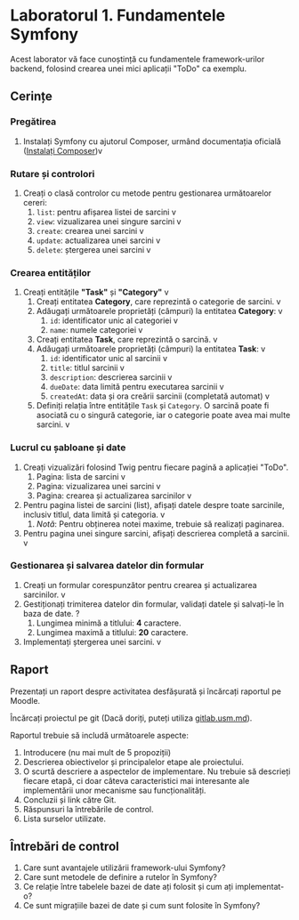 # Laboratorul 1. Fundamentele Symfony

Acest laborator vă face cunoștință cu fundamentele framework-urilor backend, folosind crearea unei mici aplicații "ToDo" ca exemplu.

## Cerințe
### Pregătirea

1. Instalați Symfony cu ajutorul Composer, urmând documentația oficială ([Instalați Composer](https://getcomposer.org/))v

### Rutare și controlori

1. Creați o clasă controlor cu metode pentru gestionarea următoarelor cereri:
    1. `list`: pentru afișarea listei de sarcini v
    2. `view`: vizualizarea unei singure sarcini v
    3. `create`: crearea unei sarcini v
    4. `update`: actualizarea unei sarcini v
    5. `delete`: ștergerea unei sarcini v

### Crearea entităților

1. Creați entitățile **"Task"** și **"Category"** v
    1. Creați entitatea **Category**, care reprezintă o categorie de sarcini. v
    2. Adăugați următoarele proprietăți (câmpuri) la entitatea **Category**: v
        1. `id`: identificator unic al categoriei v
        2. `name`: numele categoriei v
    3. Creați entitatea **Task**, care reprezintă o sarcină. v
    4. Adăugați următoarele proprietăți (câmpuri) la entitatea **Task**: v
        1. `id`: identificator unic al sarcinii v
        2. `title`: titlul sarcinii v
        3. `description`: descrierea sarcinii v
        4. `dueDate`: data limită pentru executarea sarcinii v
        5. `createdAt`: data și ora creării sarcinii (completată automat) v
    5. Definiți relația între entitățile `Task` și `Category`. O sarcină poate fi asociată cu o singură categorie, iar o categorie poate avea mai multe sarcini. v

### Lucrul cu șabloane și date

1. Creați vizualizări folosind Twig pentru fiecare pagină a aplicației "ToDo".
    1. Pagina: lista de sarcini v
    2. Pagina: vizualizarea unei sarcini v
    3. Pagina: crearea și actualizarea sarcinilor v
2. Pentru pagina listei de sarcini (list), afișați datele despre toate sarcinile, inclusiv titlul, data limită și categoria. v
    1. _Notă_: Pentru obținerea notei maxime, trebuie să realizați paginarea.
3. Pentru pagina unei singure sarcini, afișați descrierea completă a sarcinii. v

### Gestionarea și salvarea datelor din formular

1. Creați un formular corespunzător pentru crearea și actualizarea sarcinilor. v
2. Gestiționați trimiterea datelor din formular, validați datele și salvați-le în baza de date. ?
    1. Lungimea minimă a titlului: **4** caractere.
    2. Lungimea maximă a titlului: **20** caractere.
3. Implementați ștergerea unei sarcini. v

## Raport

Prezentați un raport despre activitatea desfășurată și încărcați raportul pe Moodle.

Încărcați proiectul pe git (Dacă doriți, puteți utiliza [gitlab.usm.md](https://gitlab.usm.md)).

Raportul trebuie să includă următoarele aspecte:

1. Introducere (nu mai mult de 5 propoziții)
2. Descrierea obiectivelor și principalelor etape ale proiectului.
3. O scurtă descriere a aspectelor de implementare. Nu trebuie să descrieți fiecare etapă, ci doar câteva caracteristici mai interesante ale implementării unor mecanisme sau funcționalități.
4. Concluzii și link către Git.
5. Răspunsuri la întrebările de control.
6. Lista surselor utilizate.

## Întrebări de control

1. Care sunt avantajele utilizării framework-ului Symfony?
2. Care sunt metodele de definire a rutelor în Symfony?
3. Ce relație între tabelele bazei de date ați folosit și cum ați implementat-o?
4. Ce sunt migrațiile bazei de date și cum sunt folosite în Symfony?